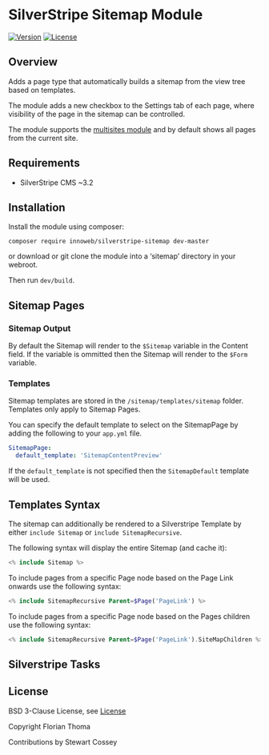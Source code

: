 # SilverStripe Sitemap Module

[![Version](http://img.shields.io/packagist/v/innoweb/silverstripe-sitemap.svg?style=flat-square)](https://packagist.org/packages/innoweb/silverstripe-sitemap)
[![License](http://img.shields.io/packagist/l/innoweb/silverstripe-sitemap.svg?style=flat-square)](license.md)

## Overview

Adds a page type that automatically builds a sitemap from the view tree based on templates.

The module adds a new checkbox to the Settings tab of each page, where visibility of the page in the sitemap can be controlled.

The module supports the [multisites module](https://github.com/silverstripe-australia/silverstripe-multisites) and by default shows all pages from the current site.

## Requirements

* SilverStripe CMS ~3.2

## Installation

Install the module using composer:
```
composer require innoweb/silverstripe-sitemap dev-master
```
or download or git clone the module into a ‘sitemap’ directory in your webroot.

Then run `dev/build`.

## Sitemap Pages

### Sitemap Output

By default the Sitemap will render to the `$Sitemap` variable in the Content field. If the variable is ommitted then the Sitemap will render to the `$Form` variable.

### Templates

Sitemap templates are stored in the `/sitemap/templates/sitemap` folder. Templates only apply to Sitemap Pages.

You can specify the default template to select on the SitemapPage by adding the following to your `app.yml` file.

```YAML
SitemapPage:
  default_template: 'SitemapContentPreview'
```

If the `default_template` is not specified then the `SitemapDefault` template will be used.

## Templates Syntax

The sitemap can additionally be rendered to a Silverstripe Template by either `include Sitemap` or `include SitemapRecursive`.

The following syntax will display the entire Sitemap (and cache it):

```php
<% include Sitemap %>
```

To include pages from a specific Page node based on the Page Link onwards use the following syntax:

```php
<% include SitemapRecursive Parent=$Page('PageLink') %>
```

To include pages from a specific Page node based on the Pages children use the following syntax:

```php
<% include SitemapRecursive Parent=$Page('PageLink').SiteMapChildren %>
```

## Silverstripe Tasks


## License

BSD 3-Clause License, see [License](license.md)

Copyright Florian Thoma

Contributions by Stewart Cossey



